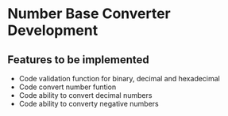# Number Base Converter Development

## Features to be implemented

- Code validation function for binary, decimal and hexadecimal 
- Code convert number funtion 
- Code ability to convert decimal numbers 
- Code ability to converty negative numbers


